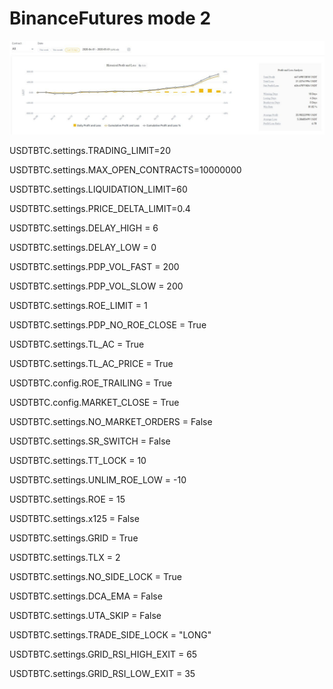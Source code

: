 # BinanceFutures mode 2

![](../.gitbook/assets/image%20%283%29.png)

USDTBTC.settings.TRADING\_LIMIT=20 

USDTBTC.settings.MAX\_OPEN\_CONTRACTS=10000000 

USDTBTC.settings.LIQUIDATION\_LIMIT=60 

USDTBTC.settings.PRICE\_DELTA\_LIMIT=0.4 

USDTBTC.settings.DELAY\_HIGH = 6 

USDTBTC.settings.DELAY\_LOW = 0 

USDTBTC.settings.PDP\_VOL\_FAST = 200 

USDTBTC.settings.PDP\_VOL\_SLOW = 200 

USDTBTC.settings.ROE\_LIMIT = 1 

USDTBTC.settings.PDP\_NO\_ROE\_CLOSE = True 

USDTBTC.settings.TL\_AC = True 

USDTBTC.settings.TL\_AC\_PRICE = True 

USDTBTC.config.ROE\_TRAILING = True 

USDTBTC.config.MARKET\_CLOSE = True 

USDTBTC.settings.NO\_MARKET\_ORDERS = False 

USDTBTC.settings.SR\_SWITCH = False 

USDTBTC.settings.TT\_LOCK = 10 

USDTBTC.settings.UNLIM\_ROE\_LOW = -10 

USDTBTC.settings.ROE = 15 

USDTBTC.settings.x125 = False 

USDTBTC.settings.GRID = True 

USDTBTC.settings.TLX = 2 

USDTBTC.settings.NO\_SIDE\_LOCK = True 

USDTBTC.settings.DCA\_EMA = False 

USDTBTC.settings.UTA\_SKIP = False 

USDTBTC.settings.TRADE\_SIDE\_LOCK = "LONG" 

USDTBTC.settings.GRID\_RSI\_HIGH\_EXIT = 65 

USDTBTC.settings.GRID\_RSI\_LOW\_EXIT = 35

